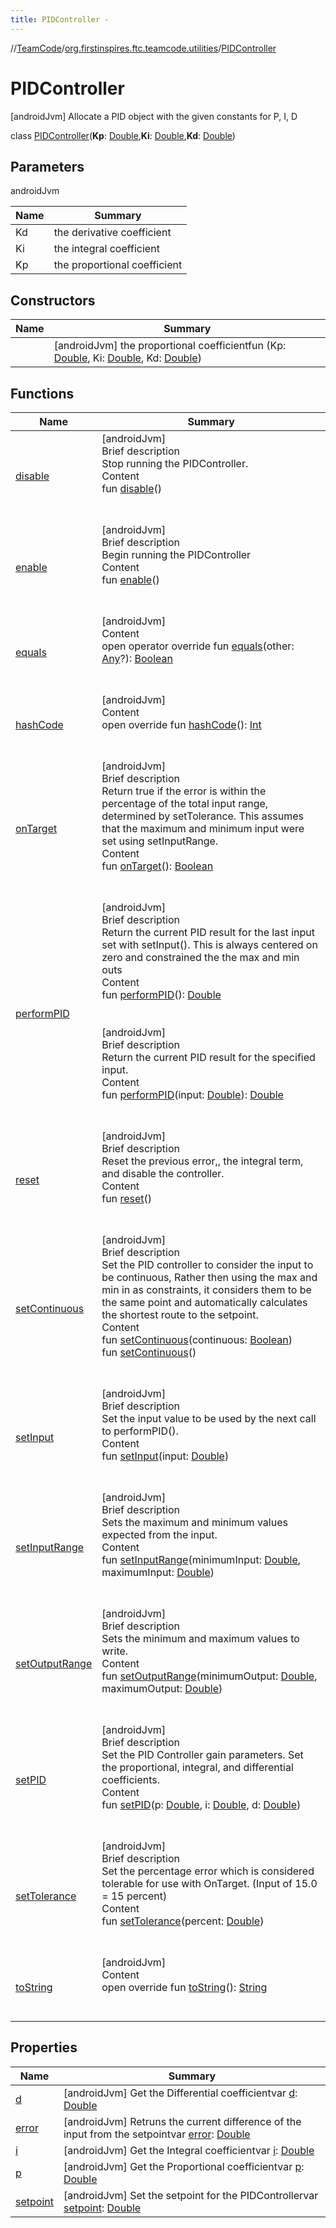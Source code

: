 ```yaml
---
title: PIDController -
---
```

//[TeamCode](../../index.md)/[org.firstinspires.ftc.teamcode.utilities](../index.md)/[PIDController](index.md)



# PIDController  
 [androidJvm] Allocate a PID object with the given constants for P, I, D  
  
class [PIDController](index.md)(**Kp**: [Double](https://kotlinlang.org/api/latest/jvm/stdlib/kotlin/-double/index.html),**Ki**: [Double](https://kotlinlang.org/api/latest/jvm/stdlib/kotlin/-double/index.html),**Kd**: [Double](https://kotlinlang.org/api/latest/jvm/stdlib/kotlin/-double/index.html))   


## Parameters  
  
androidJvm  
  
|  Name|  Summary| 
|---|---|
| Kd| the derivative coefficient
| Ki| the integral coefficient
| Kp| the proportional coefficient
  


## Constructors  
  
|  Name|  Summary| 
|---|---|
| [<init>](-init-.md)|  [androidJvm] the proportional coefficientfun [<init>](-init-.md)(Kp: [Double](https://kotlinlang.org/api/latest/jvm/stdlib/kotlin/-double/index.html), Ki: [Double](https://kotlinlang.org/api/latest/jvm/stdlib/kotlin/-double/index.html), Kd: [Double](https://kotlinlang.org/api/latest/jvm/stdlib/kotlin/-double/index.html))   <br>


## Functions  
  
|  Name|  Summary| 
|---|---|
| [disable](disable.md)| [androidJvm]  <br>Brief description  <br>Stop running the PIDController.  <br>Content  <br>fun [disable](disable.md)()  <br><br><br>
| [enable](enable.md)| [androidJvm]  <br>Brief description  <br>Begin running the PIDController  <br>Content  <br>fun [enable](enable.md)()  <br><br><br>
| [equals](https://kotlinlang.org/api/latest/jvm/stdlib/kotlin/-any/equals.html)| [androidJvm]  <br>Content  <br>open operator override fun [equals](https://kotlinlang.org/api/latest/jvm/stdlib/kotlin/-any/equals.html)(other: [Any](https://kotlinlang.org/api/latest/jvm/stdlib/kotlin/-any/index.html)?): [Boolean](https://kotlinlang.org/api/latest/jvm/stdlib/kotlin/-boolean/index.html)  <br><br><br>
| [hashCode](https://kotlinlang.org/api/latest/jvm/stdlib/kotlin/-any/hash-code.html)| [androidJvm]  <br>Content  <br>open override fun [hashCode](https://kotlinlang.org/api/latest/jvm/stdlib/kotlin/-any/hash-code.html)(): [Int](https://kotlinlang.org/api/latest/jvm/stdlib/kotlin/-int/index.html)  <br><br><br>
| [onTarget](on-target.md)| [androidJvm]  <br>Brief description  <br>Return true if the error is within the percentage of the total input range, determined by setTolerance. This assumes that the maximum and minimum input were set using setInputRange.  <br>Content  <br>fun [onTarget](on-target.md)(): [Boolean](https://kotlinlang.org/api/latest/jvm/stdlib/kotlin/-boolean/index.html)  <br><br><br>
| [performPID](perform-p-i-d.md)| [androidJvm]  <br>Brief description  <br>Return the current PID result for the last input set with setInput(). This is always centered on zero and constrained the the max and min outs  <br>Content  <br>fun [performPID](perform-p-i-d.md)(): [Double](https://kotlinlang.org/api/latest/jvm/stdlib/kotlin/-double/index.html)  <br><br><br>[androidJvm]  <br>Brief description  <br>Return the current PID result for the specified input.  <br>Content  <br>fun [performPID](perform-p-i-d.md)(input: [Double](https://kotlinlang.org/api/latest/jvm/stdlib/kotlin/-double/index.html)): [Double](https://kotlinlang.org/api/latest/jvm/stdlib/kotlin/-double/index.html)  <br><br><br>
| [reset](reset.md)| [androidJvm]  <br>Brief description  <br>Reset the previous error,, the integral term, and disable the controller.  <br>Content  <br>fun [reset](reset.md)()  <br><br><br>
| [setContinuous](set-continuous.md)| [androidJvm]  <br>Brief description  <br>Set the PID controller to consider the input to be continuous, Rather then using the max and min in as constraints, it considers them to be the same point and automatically calculates the shortest route to the setpoint.  <br>Content  <br>fun [setContinuous](set-continuous.md)(continuous: [Boolean](https://kotlinlang.org/api/latest/jvm/stdlib/kotlin/-boolean/index.html))  <br>fun [setContinuous](set-continuous.md)()  <br><br><br>
| [setInput](set-input.md)| [androidJvm]  <br>Brief description  <br>Set the input value to be used by the next call to performPID().  <br>Content  <br>fun [setInput](set-input.md)(input: [Double](https://kotlinlang.org/api/latest/jvm/stdlib/kotlin/-double/index.html))  <br><br><br>
| [setInputRange](set-input-range.md)| [androidJvm]  <br>Brief description  <br>Sets the maximum and minimum values expected from the input.  <br>Content  <br>fun [setInputRange](set-input-range.md)(minimumInput: [Double](https://kotlinlang.org/api/latest/jvm/stdlib/kotlin/-double/index.html), maximumInput: [Double](https://kotlinlang.org/api/latest/jvm/stdlib/kotlin/-double/index.html))  <br><br><br>
| [setOutputRange](set-output-range.md)| [androidJvm]  <br>Brief description  <br>Sets the minimum and maximum values to write.  <br>Content  <br>fun [setOutputRange](set-output-range.md)(minimumOutput: [Double](https://kotlinlang.org/api/latest/jvm/stdlib/kotlin/-double/index.html), maximumOutput: [Double](https://kotlinlang.org/api/latest/jvm/stdlib/kotlin/-double/index.html))  <br><br><br>
| [setPID](set-p-i-d.md)| [androidJvm]  <br>Brief description  <br>Set the PID Controller gain parameters. Set the proportional, integral, and differential coefficients.  <br>Content  <br>fun [setPID](set-p-i-d.md)(p: [Double](https://kotlinlang.org/api/latest/jvm/stdlib/kotlin/-double/index.html), i: [Double](https://kotlinlang.org/api/latest/jvm/stdlib/kotlin/-double/index.html), d: [Double](https://kotlinlang.org/api/latest/jvm/stdlib/kotlin/-double/index.html))  <br><br><br>
| [setTolerance](set-tolerance.md)| [androidJvm]  <br>Brief description  <br>Set the percentage error which is considered tolerable for use with OnTarget. (Input of 15.0 = 15 percent)  <br>Content  <br>fun [setTolerance](set-tolerance.md)(percent: [Double](https://kotlinlang.org/api/latest/jvm/stdlib/kotlin/-double/index.html))  <br><br><br>
| [toString](https://kotlinlang.org/api/latest/jvm/stdlib/kotlin/-any/to-string.html)| [androidJvm]  <br>Content  <br>open override fun [toString](https://kotlinlang.org/api/latest/jvm/stdlib/kotlin/-any/to-string.html)(): [String](https://kotlinlang.org/api/latest/jvm/stdlib/kotlin/-string/index.html)  <br><br><br>


## Properties  
  
|  Name|  Summary| 
|---|---|
| [d](index.md#org.firstinspires.ftc.teamcode.utilities/PIDController/d/#/PointingToDeclaration/)|  [androidJvm] Get the Differential coefficientvar [d](index.md#org.firstinspires.ftc.teamcode.utilities/PIDController/d/#/PointingToDeclaration/): [Double](https://kotlinlang.org/api/latest/jvm/stdlib/kotlin/-double/index.html)   <br>
| [error](index.md#org.firstinspires.ftc.teamcode.utilities/PIDController/error/#/PointingToDeclaration/)|  [androidJvm] Retruns the current difference of the input from the setpointvar [error](index.md#org.firstinspires.ftc.teamcode.utilities/PIDController/error/#/PointingToDeclaration/): [Double](https://kotlinlang.org/api/latest/jvm/stdlib/kotlin/-double/index.html)   <br>
| [i](index.md#org.firstinspires.ftc.teamcode.utilities/PIDController/i/#/PointingToDeclaration/)|  [androidJvm] Get the Integral coefficientvar [i](index.md#org.firstinspires.ftc.teamcode.utilities/PIDController/i/#/PointingToDeclaration/): [Double](https://kotlinlang.org/api/latest/jvm/stdlib/kotlin/-double/index.html)   <br>
| [p](index.md#org.firstinspires.ftc.teamcode.utilities/PIDController/p/#/PointingToDeclaration/)|  [androidJvm] Get the Proportional coefficientvar [p](index.md#org.firstinspires.ftc.teamcode.utilities/PIDController/p/#/PointingToDeclaration/): [Double](https://kotlinlang.org/api/latest/jvm/stdlib/kotlin/-double/index.html)   <br>
| [setpoint](index.md#org.firstinspires.ftc.teamcode.utilities/PIDController/setpoint/#/PointingToDeclaration/)|  [androidJvm] Set the setpoint for the PIDControllervar [setpoint](index.md#org.firstinspires.ftc.teamcode.utilities/PIDController/setpoint/#/PointingToDeclaration/): [Double](https://kotlinlang.org/api/latest/jvm/stdlib/kotlin/-double/index.html)   <br>

